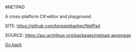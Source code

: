 #NETPAD

 A cross-platform C# editor and playground.

 SITE: https://github.com/tareqimbasher/NetPad

 SOURCE: https://aur.archlinux.org/packages/netpad-appimage

 [Go back](https://portable-linux-apps.github.io/apps.html)
